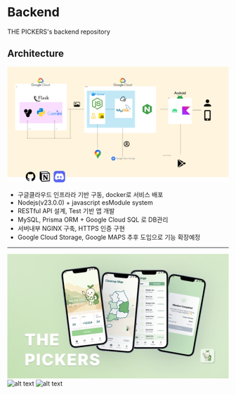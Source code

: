 # Backend

THE PICKERS's backend repository

## Architecture

![alt text](arch.png)

* 구글클라우드 인프라라 기반 구동, docker로 서비스 배포
* Nodejs(v23.0.0) + javascript esModule system
* RESTful API 설계, Test 기반 앱 개발
* MySQL, Prisma ORM + Google Cloud SQL 로 DB관리
* 서버내부 NGINX 구축, HTTPS 인증 구현
* Google Cloud Storage, Google MAPS 추후 도입으로 기능 확장예정

---
![alt text](title.png)
![alt text](poster1.png)
![alt text](poster2.png)
